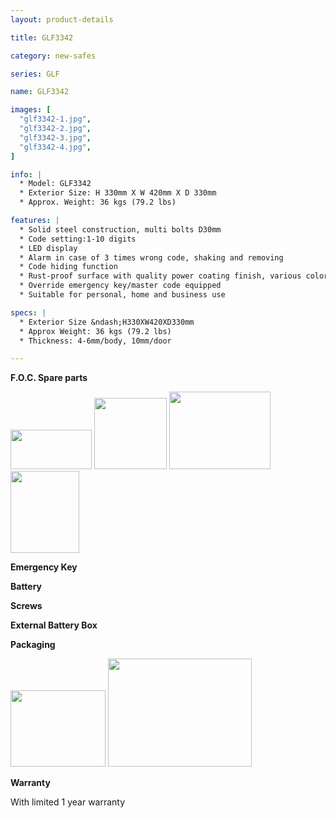 ```yaml
---
layout: product-details

title: GLF3342

category: new-safes

series: GLF

name: GLF3342

images: [
  "glf3342-1.jpg",
  "glf3342-2.jpg",
  "glf3342-3.jpg",
  "glf3342-4.jpg",
]

info: |
  * Model: GLF3342
  * Exterior Size: H 330mm X W 420mm X D 330mm
  * Approx. Weight: 36 kgs (79.2 lbs)

features: |
  * Solid steel construction, multi bolts D30mm
  * Code setting:1-10 digits
  * LED display
  * Alarm in case of 3 times wrong code, shaking and removing
  * Code hiding function
  * Rust-proof surface with quality power coating finish, various colors available
  * Override emergency key/master code equipped
  * Suitable for personal, home and business use

specs: |
  * Exterior Size &ndash;H330XW420XD330mm
  * Approx Weight: 36 kgs (79.2 lbs)
  * Thickness: 4-6mm/body, 10mm/door

---
```


**F.O.C. Spare parts**

<img alt="" src="{IMAGE_CDN}/glf3342-5.jpg" style="width: 130px; height: 63px;" />

<img alt="" src="{IMAGE_CDN}/glf3342-6.jpg" style="width: 116px; height: 114px;" />

<img alt="" src="{IMAGE_CDN}/glf3342-7.jpg" style="width: 162px; height: 124px;" />

<img alt="" src="{IMAGE_CDN}/glf3342-8.jpg" style="width: 110px; height: 131px;" />

**Emergency Key**

**Battery**

**Screws**

**External Battery Box**

**Packaging**

<img height="144" src="{IMAGE_CDN}/glf3342-9.jpg" style="width: 152px; height: 122px" width="183" />

<img alt="" src="{IMAGE_CDN}/glf3342-10.jpg" style="width: 230px; height: 173px;" />

**Warranty**

With limited 1 year warranty
